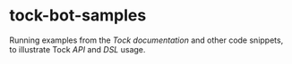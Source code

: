# tock-bot-samples

Running examples from the _Tock documentation_ and other code snippets, to illustrate Tock _API_ and _DSL_ usage.